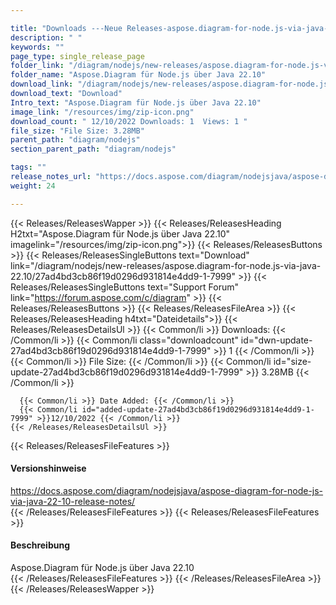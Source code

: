 ```yaml
---

title: "Downloads ---Neue Releases-aspose.diagram-for-node.js-via-java-22.10"
description: " "
keywords: ""
page_type: single_release_page
folder_link: "/diagram/nodejs/new-releases/aspose.diagram-for-node.js-via-java-22.10/"
folder_name: "Aspose.Diagram für Node.js über Java 22.10"
download_link: "/diagram/nodejs/new-releases/aspose.diagram-for-node.js-via-java-22.10/27ad4bd3cb86f19d0296d931814e4dd9-1-7999"
download_text: "Download"
Intro_text: "Aspose.Diagram für Node.js über Java 22.10"
image_link: "/resources/img/zip-icon.png"
download_count: " 12/10/2022 Downloads: 1  Views: 1 "
file_size: "File Size: 3.28MB"
parent_path: "diagram/nodejs"
section_parent_path: "diagram/nodejs"

tags: ""
release_notes_url: "https://docs.aspose.com/diagram/nodejsjava/aspose-diagram-for-node-js-via-java-22-10-release-notes/"
weight: 24

---
```


{{< Releases/ReleasesWapper >}}
  {{< Releases/ReleasesHeading H2txt="Aspose.Diagram für Node.js über Java 22.10" imagelink="/resources/img/zip-icon.png">}}
  {{< Releases/ReleasesButtons >}}
    {{< Releases/ReleasesSingleButtons text="Download" link="/diagram/nodejs/new-releases/aspose.diagram-for-node.js-via-java-22.10/27ad4bd3cb86f19d0296d931814e4dd9-1-7999" >}}
    {{< Releases/ReleasesSingleButtons text="Support Forum" link="https://forum.aspose.com/c/diagram" >}}
  {{< Releases/ReleasesButtons >}}
  {{< Releases/ReleasesFileArea >}}
    {{< Releases/ReleasesHeading h4txt="Dateidetails">}}
    {{< Releases/ReleasesDetailsUl >}}
      {{< Common/li >}} Downloads: {{< /Common/li >}}
      {{< Common/li class="downloadcount" id="dwn-update-27ad4bd3cb86f19d0296d931814e4dd9-1-7999" >}} 1 {{< /Common/li >}}
      {{< Common/li >}} File Size: {{< /Common/li >}}
      {{< Common/li id="size-update-27ad4bd3cb86f19d0296d931814e4dd9-1-7999" >}} 3.28MB {{< /Common/li >}}

      {{< Common/li >}} Date Added: {{< /Common/li >}}
      {{< Common/li id="added-update-27ad4bd3cb86f19d0296d931814e4dd9-1-7999" >}}12/10/2022 {{< /Common/li >}}
    {{< /Releases/ReleasesDetailsUl >}}

  {{< Releases/ReleasesFileFeatures >}}
      <h4>Versionshinweise</h4><div> <a href='https://docs.aspose.com/diagram/nodejsjava/aspose-diagram-for-node-js-via-java-22-10-release-notes/'>https://docs.aspose.com/diagram/nodejsjava/aspose-diagram-for-node-js-via-java-22-10-release-notes/</a></div>
  {{< /Releases/ReleasesFileFeatures >}}
  {{< Releases/ReleasesFileFeatures >}}
      <h4>Beschreibung</h4><div class="HTMLDescription"> Aspose.Diagram für Node.js über Java 22.10</div>
  {{< /Releases/ReleasesFileFeatures >}}
 {{< /Releases/ReleasesFileArea >}}
{{< /Releases/ReleasesWapper >}}



